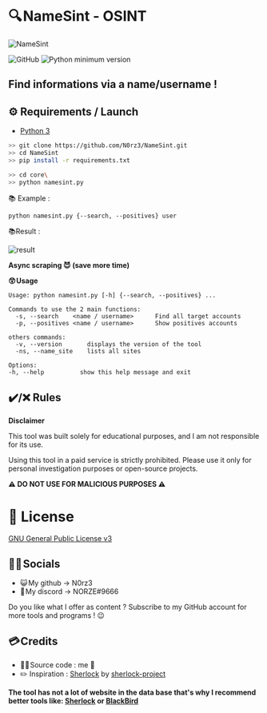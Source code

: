 # 🔍 NameSint - OSINT 
![NameSint](https://github.com/N0rz3/N0rz3/assets/123885505/0c04d061-1e04-4be4-924c-e7e0b0a60dd3)

![GitHub](https://img.shields.io/github/license/bellingcat/octosuite?style=flat)
![Python minimum version](https://img.shields.io/badge/Python-3.10%2B-brightgreen)

## **Find informations via a name/username !**


## **⚙️ Requirements / Launch**

- [Python 3](https://www.python.org/downloads/release/python-370/)
```sh
>> git clone https://github.com/N0rz3/NameSint.git
>> cd NameSint
>> pip install -r requirements.txt

>> cd core\
>> python namesint.py
```

📚 Example :
```
python namesint.py {--search, --positives} user
```

📚Result :



![result](https://github.com/N0rz3/NameSint/assets/123885505/24251d95-321f-485b-800a-110bfaecba29)




__Async scraping 😈 (save more time)__


**😲 Usage**

```
Usage: python namesint.py [-h] {--search, --positives} ...

Commands to use the 2 main functions:
  -s, --search    <name / username>      Find all target accounts
  -p, --positives <name / username>      Show positives accounts
  
others commands:
  -v, --version       displays the version of the tool
  -ns, --name_site    lists all sites

Options:
-h, --help          show this help message and exit
```


## **✔️/❌ Rules**

**Disclaimer**

This tool was built solely for educational purposes, and I am not responsible for its use.

Using this tool in a paid service is strictly prohibited.
Please use it only for personal investigation purposes or open-source projects.

__**⚠️ DO NOT USE FOR MALICIOUS PURPOSES  ⚠️**__ 


# **📝 License**

[GNU General Public License v3](https://www.gnu.org/licenses/gpl-3.0.fr.html)


## **👋🏻 Socials**

- 😺 My github -> N0rz3
- 🤖 My discord -> NORZE#9666

Do you like what I offer as content ?
Subscribe to my GitHub account for more tools and programs ! 😉

## **💳 Credits**

- 👨‍💻 Source code : me 🤗
- ✏️ Inspiration : [Sherlock](https://github.com/sherlock-project/sherlock) by [sherlock-project](https://github.com/sherlock-project)

**The tool has not a lot of website in the data base that's why I recommend better tools like: [Sherlock](https://github.com/sherlock-project/sherlock) or [BlackBird](https://github.com/p1ngul1n0/blackbird)**
